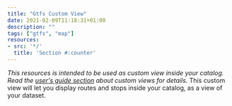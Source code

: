 ```yaml
---
title: "Gtfs Custom View"
date: 2021-02-09T11:18:31+01:00
description: ""
tags: ["gtfs", "map"]
resources:
- src: '*/'
  title: 'Section #:counter'
---
```


*This resources is intended to be used as custom view inside your catalog. Read the [user's guide section](https://help.opendatasoft.com/platform/en/publishing_data/07_configuring_visualizations/06_configuring_custom_view/custom.html#configuring-the-custom-view) about custom views for details*.
This custom view will let you display routes and stops inside your catalog, as a view of your dataset.
